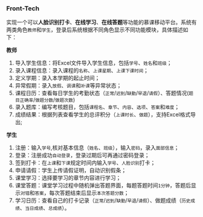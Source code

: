 ### Front-Tech  

实现一个可以**人脸识别打卡**、**在线学习**、**在线答题**等功能的慕课移动平台。系统有两类角色`教师`和`学生`，登录后系统根据不同角色显示不同功能模块，具体描述如下：  

**教师**  

1. 导入学生信息：将Excel文件导入学生信息，包括`学号`、`姓名`和`班级`；  
2. 录入课程信息：录入课程的`名称`、`上课星期`、`上课下课时间`；  
3. 定义学期：录入本学期的起止时间；  
4. 异常假期：录入`放假`、`调课`和`补课`等异常状态；  
5. 课程日历：查看每日学生的考勤状态（`正常`/`迟到`/`缺勤`/`早退`/`请假`）、答题情况(`题目正确率`/`做题分数`/`做题次数`)  
6. 录入题库：编写考核题目，包括`课程名`、`章节`、`内容`、`选项`、`答案`和`难度`；  
7. 成绩结果：根据列表查看学生的总评积分（`上课时长`、`做题`），支持Excel格式导出;  

**学生**  

1. 注册：输入`学号`,核对基本信息（`姓名`、`班级`），输入`密码`，录入`面部信息`；  
2. 登录：注册成功`自动登录`，登录过期后可再通过密码登录；  
3. 签到打卡：在`上课`和`下课`规定时间内输入`学号`、`人脸识别`打卡；  
4. 申请请假：学生上传请假证明，自动识别假条；  
5. 课堂学习：选择要学习的章节内容进行学习；  
6. 课堂答题：课堂学习过程中随机弹出答题界面，每题答题时间`1分钟`，答题后显示`对错`和`答案`，每次答题结束后显示`本次答题分数`；  
7. 学习日历：查看自己的打卡记录（`正常`/`迟到`/`缺勤`/`早退`/`请假`）、做题成绩（`历史成绩`、`当日成绩`、`总成绩`）。  